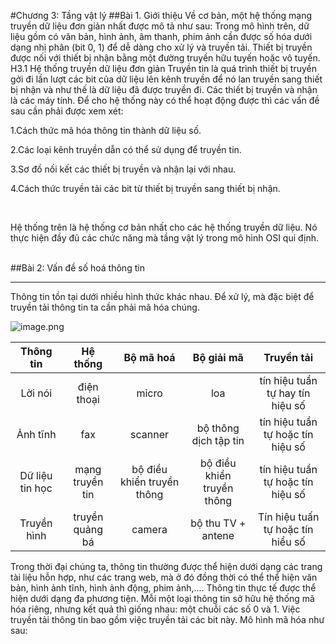 #Chương 3: Tầng vật lý
##Bài 1. Giới thiệu
Về cơ bản, một hệ thống mạng truyền dữ liệu đơn giản nhất được mô tả như sau:
<note>
Trong mô hình trên, dữ liệu gồm có văn bản, hình ảnh, âm thanh, phim ảnh cần được số hóa dưới dạng nhị phân (bit 0, 1) để dễ dàng cho xử lý và truyền tải. Thiết bị truyền được nối với thiết bị nhận bằng một đường truyền hữu tuyến hoặc vô tuyến. H3.1 Hệ thống truyền dữ liệu đơn giản Truyền tin là quá trình thiết bị truyền gởi đi lần lượt các bit của dữ liệu lên kênh truyền để nó lan truyền sang thiết bị nhận và như thế là dữ liệu đã được truyền đi. Các thiết bị truyền và nhận là các máy tính. Để cho hệ thống này có thể hoạt động được thì các vấn đề sau cần phải được xem xét:
</note>


 1.Cách thức mã hóa thông tin thành dữ liệu số.

2.Các loại kênh truyền dẫn có thể sử dụng để truyền tin.

3.Sơ đồ nối kết các thiết bị truyền và nhận lại với nhau.

4.Cách thức truyền tải các bit từ thiết bị truyền sang thiết bị nhận.

<br />

Hệ thống trên là hệ thống cơ bản nhất cho các hệ thống truyền dữ liệu. Nó thực hiện đầy đủ các chức năng mà tầng vật lý trong mô hình OSI qui định.

<br />
##Bài 2: Vấn đề số hoá thông tin
<hr />

Thông tin tồn tại dưới nhiều hình thức khác nhau. Để xử lý, mà đặc biệt để truyền tải thông tin ta cần phải mã hóa chúng.

![image.png](https://image.thanhnien.vn/w1024/Uploaded/2022/tnabtw/2021_12_09/ta03-7305.jpg)

| Thông tin | Hệ thống | Bộ mã hoá |	Bộ giải mã	| Truyền tải |
| :-----------: |:-------------:| :----:| :-----------: |:-------------:|
|Lời nói|	điện thoại|	micro	|loa	|tín hiệu tuần tự hay tín hiệu số|
|Ảnh tĩnh|	fax	| scanner|	bộ thông dịch tập tin|	tín hiệu tuần tự hoặc tín hiệu số|
|Dữ liệu tin học	| mạng truyền tin |	bộ điều khiển truyền thông	|bộ điều khiển truyền thông	| tín hiệu tuần tự hoặc tín hiệu số|
|Truyền hình	|truyền quảng bá|	camera|	bộ thu TV + antene	|Tín hiệu tuấn tự hoặc tín hiểu số|

<Text>
Trong thời đại chúng ta, thông tin thường được thể hiện dưới dạng các trang tài liệu hỗn hợp, như các trang web, mà ở đó đồng thời có thể thể hiện văn bản, hình ảnh tĩnh, hình ảnh động, phim ảnh,.... Thông tin thực tế được thể hiện dưới dạng đa phương tiện. Mỗi một loại thông tin sở hữu hệ thống mã hóa riêng, nhưng kết quả thì giống nhau: một chuỗi các số 0 và 1. Việc truyền tải thông tin bao gồm việc truyền tải các bit này. Mô hình mã hóa như sau:
</Text>

#### 